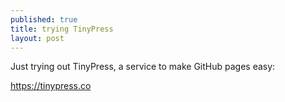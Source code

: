 ```yaml
---
published: true
title: trying TinyPress
layout: post
---
```

Just trying out TinyPress, a service to make GitHub pages easy:

<https://tinypress.co>